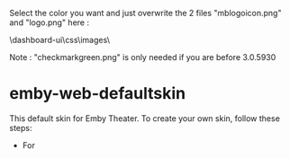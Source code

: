 Select the color you want and just overwrite the 2 files "mblogoicon.png" and "logo.png" here :

\dashboard-ui\css\images\

Note : "checkmarkgreen.png" is only needed if you are before 3.0.5930

# emby-web-defaultskin

This default skin for Emby Theater. To create your own skin, follow these steps:

* For
